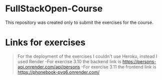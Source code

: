 # FullStackOpen-Course
This repository was created only to submit the exercises for the course.

# Links for exercises
> For the deployment of the exercises I couldn't use Heroku, instead I used Render
-For exercise 3.10 the backend link is https://persons-api.onrender.com/api/persons 
-For exercise 3.11 the frontend link is https://phonebook-pvq6.onrender.com/
